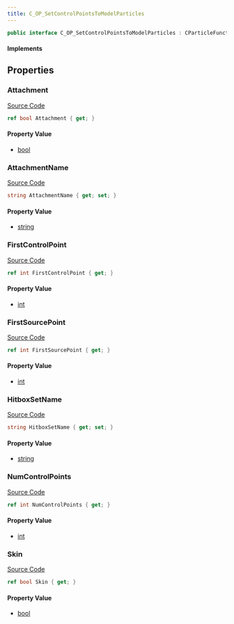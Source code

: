 ```yaml
---
title: C_OP_SetControlPointsToModelParticles
---
```


```csharp
public interface C_OP_SetControlPointsToModelParticles : CParticleFunctionOperator, CParticleFunction, ISchemaClass<CParticleFunction>, ISchemaClass<CParticleFunctionOperator>, ISchemaClass<C_OP_SetControlPointsToModelParticles>, ISchemaField, ISchemaClass, INativeHandle
```

#### Implements

## Properties

### Attachment

[Source Code](https://github.com/swiftly-solution/swiftlys2/blob/main/managed/src/SwiftlyS2.Generated/Schemas/Interfaces/C_OP_SetControlPointsToModelParticles.cs#L29)

```csharp
ref bool Attachment { get; }
```

#### Property Value

- [bool](https://learn.microsoft.com/dotnet/api/system.boolean)

### AttachmentName

[Source Code](https://github.com/swiftly-solution/swiftlys2/blob/main/managed/src/SwiftlyS2.Generated/Schemas/Interfaces/C_OP_SetControlPointsToModelParticles.cs#L19)

```csharp
string AttachmentName { get; set; }
```

#### Property Value

- [string](https://learn.microsoft.com/dotnet/api/system.string)

### FirstControlPoint

[Source Code](https://github.com/swiftly-solution/swiftlys2/blob/main/managed/src/SwiftlyS2.Generated/Schemas/Interfaces/C_OP_SetControlPointsToModelParticles.cs#L21)

```csharp
ref int FirstControlPoint { get; }
```

#### Property Value

- [int](https://learn.microsoft.com/dotnet/api/system.int32)

### FirstSourcePoint

[Source Code](https://github.com/swiftly-solution/swiftlys2/blob/main/managed/src/SwiftlyS2.Generated/Schemas/Interfaces/C_OP_SetControlPointsToModelParticles.cs#L25)

```csharp
ref int FirstSourcePoint { get; }
```

#### Property Value

- [int](https://learn.microsoft.com/dotnet/api/system.int32)

### HitboxSetName

[Source Code](https://github.com/swiftly-solution/swiftlys2/blob/main/managed/src/SwiftlyS2.Generated/Schemas/Interfaces/C_OP_SetControlPointsToModelParticles.cs#L17)

```csharp
string HitboxSetName { get; set; }
```

#### Property Value

- [string](https://learn.microsoft.com/dotnet/api/system.string)

### NumControlPoints

[Source Code](https://github.com/swiftly-solution/swiftlys2/blob/main/managed/src/SwiftlyS2.Generated/Schemas/Interfaces/C_OP_SetControlPointsToModelParticles.cs#L23)

```csharp
ref int NumControlPoints { get; }
```

#### Property Value

- [int](https://learn.microsoft.com/dotnet/api/system.int32)

### Skin

[Source Code](https://github.com/swiftly-solution/swiftlys2/blob/main/managed/src/SwiftlyS2.Generated/Schemas/Interfaces/C_OP_SetControlPointsToModelParticles.cs#L27)

```csharp
ref bool Skin { get; }
```

#### Property Value

- [bool](https://learn.microsoft.com/dotnet/api/system.boolean)

